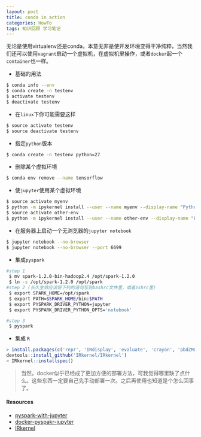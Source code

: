 ```yaml
---
layout: post
title: conda in action
categories: HowTo
tags: 知识回顾 学习笔记
---
```



无论是使用virtualenv还是conda，本意无非是使开发环境变得干净纯粹，当然我们还可以使用`vagrant`启动一个虚拟机，在虚拟机里操作，或者`docker`起一个`container`也一样。

* 基础的用法

```bash
$ conda info --env
$ conda create -n testenv
$ activate testenv
$ deactivate testenv
```
* 在`linux`下你可能需要这样
```bash
$ source activate testenv
$ source deactivate testenv
```
* 指定`python`版本
```bash
$ conda create -n testenv python=27
```
* 删除某个虚拟环境
```bash
$ conda env remove --name tensorflow
```

* 使`jupyter`使用某个虚拟环境
```bash
$ source activate myenv
$ python -m ipykernel install --user --name myenv --display-name "Python (myenv)"
$ source activate other-env
$ python -m ipykernel install --user --name other-env --display-name "Python (other-env)"
```

* 在服务器上启动一个无浏览器的`jupyter notebook`
```bash
$ jupyter notebook --no-browser
$ jupyter notebook --no-browser --port 6699
```

* 集成`pyspark`
```bash
#step 1 
 $ mv spark-1.2.0-bin-hadoop2.4 /opt/spark-1.2.0
 $ ln -s /opt/spark-1.2.0 /opt/spark
#step 2 (长久生效应该将下列的语句写到bashrc文件里，或者zshrc里)
 $ export SPARK_HOME=/opt/spark
 $ export PATH=$SPARK_HOME/bin:$PATH
 $ export PYSPARK_DRIVER_PYTHON=jupyter
 $ export PYSPARK_DRIVER_PYTHON_OPTS='notebook'

#step 3 
 $ pyspark

```

* 集成 `R`
```R
> install.packages(c('repr', 'IRdisplay', 'evaluate', 'crayon', 'pbdZMQ', 'devtools', 'uuid', 'digest'))
devtools::install_github('IRkernel/IRkernel')
> IRkernel::installspec()
```

> 当然，docker似乎已经成了更加方便的部署方法，可我觉得哪里缺了点什么。这些东西一定要自己先手动部署一次。之后再使用也知道是个怎么回事了。

#### Resources

* [pyspark-with-jupyter](https://blog.sicara.com/get-started-pyspark-jupyter-guide-tutorial-ae2fe84f594f)
* [docker-pyspakr-jupyter](https://github.com/jupyter/docker-stacks/tree/master/pyspark-notebook)
* [IRkernel](https://github.com/IRkernel/IRkernel)